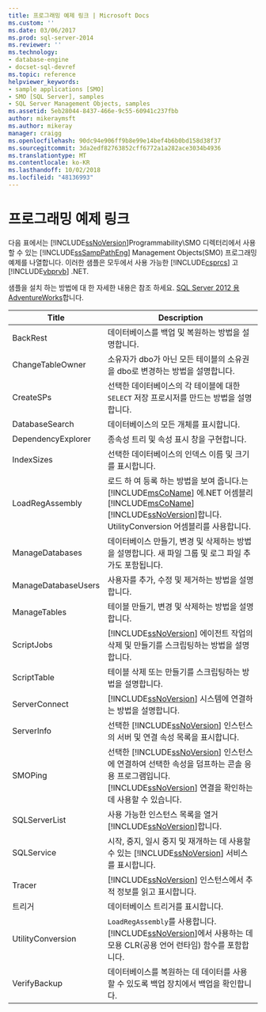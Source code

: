 ```yaml
---
title: 프로그래밍 예제 링크 | Microsoft Docs
ms.custom: ''
ms.date: 03/06/2017
ms.prod: sql-server-2014
ms.reviewer: ''
ms.technology:
- database-engine
- docset-sql-devref
ms.topic: reference
helpviewer_keywords:
- sample applications [SMO]
- SMO [SQL Server], samples
- SQL Server Management Objects, samples
ms.assetid: 5eb28044-8437-466e-9c55-60941c237fbb
author: mikeraymsft
ms.author: mikeray
manager: craigg
ms.openlocfilehash: 90dc94e906ff9b8e99e14bef4b6b0bd158d38f37
ms.sourcegitcommit: 3da2edf82763852cff6772a1a282ace3034b4936
ms.translationtype: MT
ms.contentlocale: ko-KR
ms.lasthandoff: 10/02/2018
ms.locfileid: "48136993"
---
```

# <a name="link-to-programming-samples"></a>프로그래밍 예제 링크
  다음 표에서는 [!INCLUDE[ssNoVersion](../../includes/ssnoversion-md.md)]Programmability\SMO 디렉터리에서 사용할 수 있는 [!INCLUDE[ssSampPathEng](../../includes/sssamppatheng-md.md)] Management Objects(SMO) 프로그래밍 예제를 나열합니다. 이러한 샘플은 모두에서 사용 가능한 [!INCLUDE[csprcs](../../includes/csprcs-md.md)] 고 [!INCLUDE[vbprvb](../../includes/vbprvb-md.md)] .NET.  
  
 샘플을 설치 하는 방법에 대 한 자세한 내용은 참조 하세요. [SQL Server 2012 용 AdventureWorks](http://msftdbprodsamples.codeplex.com/releases/view/55330)합니다.  
  
|Title|Description|  
|-----------|-----------------|  
|BackRest|데이터베이스를 백업 및 복원하는 방법을 설명합니다.|  
|ChangeTableOwner|소유자가 dbo가 아닌 모든 테이블의 소유권을 dbo로 변경하는 방법을 설명합니다.|  
|CreateSPs|선택한 데이터베이스의 각 테이블에 대한 `SELECT` 저장 프로시저를 만드는 방법을 설명합니다.|  
|DatabaseSearch|데이터베이스의 모든 개체를 표시합니다.|  
|DependencyExplorer|종속성 트리 및 속성 표시 창을 구현합니다.|  
|IndexSizes|선택한 데이터베이스의 인덱스 이름 및 크기를 표시합니다.|  
|LoadRegAssembly|로드 하 여 등록 하는 방법을 보여 줍니다.는 [!INCLUDE[msCoName](../../includes/msconame-md.md)] 에.NET 어셈블리 [!INCLUDE[msCoName](../../includes/msconame-md.md)] [!INCLUDE[ssNoVersion](../../includes/ssnoversion-md.md)]합니다. UtilityConversion 어셈블리를 사용합니다.|  
|ManageDatabases|데이터베이스 만들기, 변경 및 삭제하는 방법을 설명합니다. 새 파일 그룹 및 로그 파일 추가도 포함됩니다.|  
|ManageDatabaseUsers|사용자를 추가, 수정 및 제거하는 방법을 설명합니다.|  
|ManageTables|테이블 만들기, 변경 및 삭제하는 방법을 설명합니다.|  
|ScriptJobs|[!INCLUDE[ssNoVersion](../../includes/ssnoversion-md.md)] 에이전트 작업의 삭제 및 만들기를 스크립팅하는 방법을 설명합니다.|  
|ScriptTable|테이블 삭제 또는 만들기를 스크립팅하는 방법을 설명합니다.|  
|ServerConnect|[!INCLUDE[ssNoVersion](../../includes/ssnoversion-md.md)] 시스템에 연결하는 방법을 설명합니다.|  
|ServerInfo|선택한 [!INCLUDE[ssNoVersion](../../includes/ssnoversion-md.md)] 인스턴스의 서버 및 연결 속성 목록을 표시합니다.|  
|SMOPing|선택한 [!INCLUDE[ssNoVersion](../../includes/ssnoversion-md.md)] 인스턴스에 연결하여 선택한 속성을 덤프하는 콘솔 응용 프로그램입니다. [!INCLUDE[ssNoVersion](../../includes/ssnoversion-md.md)] 연결을 확인하는 데 사용할 수 있습니다.|  
|SQLServerList|사용 가능한 인스턴스 목록을 열거 [!INCLUDE[ssNoVersion](../../includes/ssnoversion-md.md)]합니다.|  
|SQLService|시작, 중지, 일시 중지 및 재개하는 데 사용할 수 있는 [!INCLUDE[ssNoVersion](../../includes/ssnoversion-md.md)] 서비스를 표시합니다.|  
|Tracer|[!INCLUDE[ssNoVersion](../../includes/ssnoversion-md.md)] 인스턴스에서 추적 정보를 읽고 표시합니다.|  
|트리거|데이터베이스 트리거를 표시합니다.|  
|UtilityConversion|`LoadRegAssembly`를 사용합니다. [!INCLUDE[ssNoVersion](../../includes/ssnoversion-md.md)]에서 사용하는 데모용 CLR(공용 언어 런타임) 함수를 포함합니다.|  
|VerifyBackup|데이터베이스를 복원하는 데 데이터를 사용할 수 있도록 백업 장치에서 백업을 확인합니다.|  
  
  
